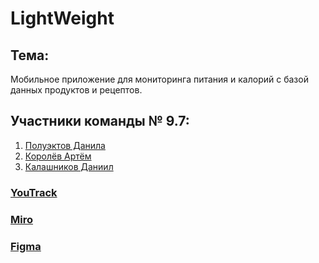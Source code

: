# LightWeight
## Тема:
  Мобильное приложение для мониторинга питания и калорий с базой данных продуктов и рецептов.  
## Участники команды № 9.7:
  1. [Полуэктов Данила](https://github.com/d-poluecktov)
  2. [Королёв Артём](https://github.com/artyomkorolev)
  3. [Калашников Даниил](https://github.com/DanyaKalashnikov)
### [YouTrack](https://d-poluecktov.youtrack.cloud/projects/2061a400-6607-4143-a78c-9aea939eccec)
### [Miro](https://miro.com/app/board/uXjVNq2r5UU=/?share_link_id=315148327533)
### [Figma](https://www.figma.com/file/B4OTwyUPCxif8jvCbxd4dY/Light-Weight?type=design&mode=design&t=ht8LhOoVosFd5Bgu-1)

